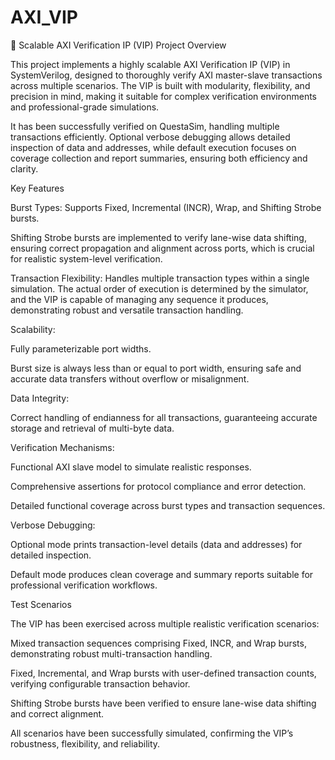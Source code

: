 # AXI_VIP

🚀 Scalable AXI Verification IP (VIP)
Project Overview

This project implements a highly scalable AXI Verification IP (VIP) in SystemVerilog, designed to thoroughly verify AXI master-slave transactions across multiple scenarios. The VIP is built with modularity, flexibility, and precision in mind, making it suitable for complex verification environments and professional-grade simulations.

It has been successfully verified on QuestaSim, handling multiple transactions efficiently. Optional verbose debugging allows detailed inspection of data and addresses, while default execution focuses on coverage collection and report summaries, ensuring both efficiency and clarity.

Key Features

Burst Types: Supports Fixed, Incremental (INCR), Wrap, and Shifting Strobe bursts.

Shifting Strobe bursts are implemented to verify lane-wise data shifting, ensuring correct propagation and alignment across ports, which is crucial for realistic system-level verification.

Transaction Flexibility: Handles multiple transaction types within a single simulation. The actual order of execution is determined by the simulator, and the VIP is capable of managing any sequence it produces, demonstrating robust and versatile transaction handling.

Scalability:

Fully parameterizable port widths.

Burst size is always less than or equal to port width, ensuring safe and accurate data transfers without overflow or misalignment.

Data Integrity:

Correct handling of endianness for all transactions, guaranteeing accurate storage and retrieval of multi-byte data.

Verification Mechanisms:

Functional AXI slave model to simulate realistic responses.

Comprehensive assertions for protocol compliance and error detection.

Detailed functional coverage across burst types and transaction sequences.

Verbose Debugging:

Optional mode prints transaction-level details (data and addresses) for detailed inspection.

Default mode produces clean coverage and summary reports suitable for professional verification workflows.

Test Scenarios

The VIP has been exercised across multiple realistic verification scenarios:

Mixed transaction sequences comprising Fixed, INCR, and Wrap bursts, demonstrating robust multi-transaction handling.

Fixed, Incremental, and Wrap bursts with user-defined transaction counts, verifying configurable transaction behavior.

Shifting Strobe bursts have been verified to ensure lane-wise data shifting and correct alignment.

All scenarios have been successfully simulated, confirming the VIP’s robustness, flexibility, and reliability.
